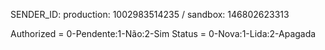 SENDER_ID: production: 1002983514235 / sandbox: 146802623313

Authorized = 0-Pendente:1-Não:2-Sim
Status = 0-Nova:1-Lida:2-Apagada
